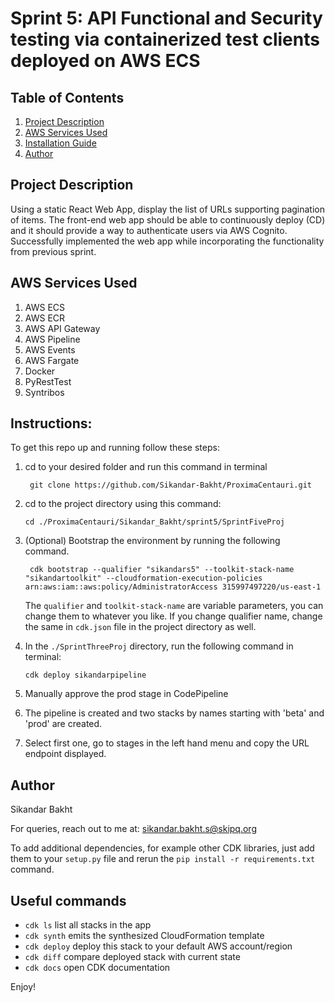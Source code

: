 
# Sprint 5: API Functional and Security testing via containerized test clients deployed on AWS ECS
## Table of Contents

1. [Project Description](#Project-Description)
2. [AWS Services Used](#AWS-Services-Used)
3. [Installation Guide](#Instructions)
4. [Author](#Author)

## Project Description

Using a static React Web App, display the list of URLs supporting pagination of items. The front-end web app should be able to continuously deploy (CD) and it should provide a way to authenticate users via AWS Cognito. Successfully implemented the web app while incorporating the functionality from previous sprint.

## AWS Services Used

1. AWS ECS
2. AWS ECR
3. AWS API Gateway
4. AWS Pipeline
5. AWS Events
6. AWS Fargate
7. Docker
8. PyRestTest
9. Syntribos


## Instructions:

To get this repo up and running follow these steps:

1. cd to your desired folder and run this command in terminal
	
	    git clone https://github.com/Sikandar-Bakht/ProximaCentauri.git

2. cd to the project directory using this command:

	   cd ./ProximaCentauri/Sikandar_Bakht/sprint5/SprintFiveProj

3. (Optional) Bootstrap the environment by running the following command.

		cdk bootstrap --qualifier "sikandars5" --toolkit-stack-name "sikandartoolkit" --cloudformation-execution-policies arn:aws:iam::aws:policy/AdministratorAccess 315997497220/us-east-1
  
    The `qualifier` and `toolkit-stack-name` are variable parameters, you can change them to whatever you like. If you change qualifier name, change the same in `cdk.json` file
    in the project directory as well.

4. In the `./SprintThreeProj` directory, run the following command in terminal:
    
       cdk deploy sikandarpipeline
       
5. Manually approve the prod stage in CodePipeline
       
6. The pipeline is created and two stacks by names starting with 'beta' and 'prod' are created. 
7. Select first one, go to stages in the left hand menu and copy the URL endpoint displayed.

## Author

Sikandar Bakht

For queries, reach out to me at:
sikandar.bakht.s@skipq.org


To add additional dependencies, for example other CDK libraries, just add
them to your `setup.py` file and rerun the `pip install -r requirements.txt`
command.

## Useful commands

 * `cdk ls`          list all stacks in the app
 * `cdk synth`       emits the synthesized CloudFormation template
 * `cdk deploy`      deploy this stack to your default AWS account/region
 * `cdk diff`        compare deployed stack with current state
 * `cdk docs`        open CDK documentation

Enjoy!
